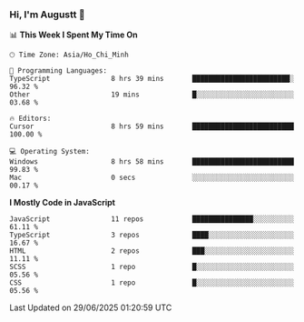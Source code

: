 ### Hi, I'm Augustt 👋

<!--START_SECTION:waka-->
📊 **This Week I Spent My Time On** 

```text
🕑︎ Time Zone: Asia/Ho_Chi_Minh

💬 Programming Languages: 
TypeScript               8 hrs 39 mins       ████████████████████████░   96.32 % 
Other                    19 mins             █░░░░░░░░░░░░░░░░░░░░░░░░   03.68 % 

🔥 Editors: 
Cursor                   8 hrs 59 mins       █████████████████████████   100.00 % 

💻 Operating System: 
Windows                  8 hrs 58 mins       █████████████████████████   99.83 % 
Mac                      0 secs              ░░░░░░░░░░░░░░░░░░░░░░░░░   00.17 % 
```

**I Mostly Code in JavaScript** 

```text
JavaScript               11 repos            ███████████████░░░░░░░░░░   61.11 % 
TypeScript               3 repos             ████░░░░░░░░░░░░░░░░░░░░░   16.67 % 
HTML                     2 repos             ███░░░░░░░░░░░░░░░░░░░░░░   11.11 % 
SCSS                     1 repo              █░░░░░░░░░░░░░░░░░░░░░░░░   05.56 % 
CSS                      1 repo              █░░░░░░░░░░░░░░░░░░░░░░░░   05.56 % 
```




 Last Updated on 29/06/2025 01:20:59 UTC
<!--END_SECTION:waka-->
